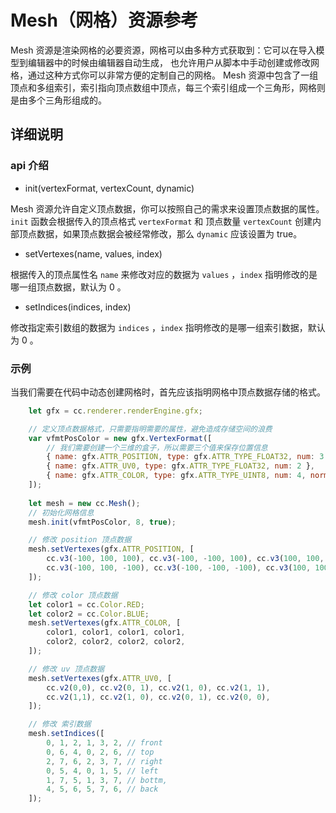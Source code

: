 # Mesh（网格）资源参考

Mesh 资源是渲染网格的必要资源，网格可以由多种方式获取到：它可以在导入模型到编辑器中的时候由编辑器自动生成，
也允许用户从脚本中手动创建或修改网格，通过这种方式你可以非常方便的定制自己的网格。
Mesh 资源中包含了一组顶点和多组索引，索引指向顶点数组中顶点，每三个索引组成一个三角形，网格则是由多个三角形组成的。

## 详细说明

### api 介绍

- init(vertexFormat, vertexCount, dynamic)

Mesh 资源允许自定义顶点数据，你可以按照自己的需求来设置顶点数据的属性。
`init` 函数会根据传入的顶点格式 `vertexFormat` 和 顶点数量 `vertexCount` 创建内部顶点数据，如果顶点数据会被经常修改，那么 `dynamic` 应该设置为 true。

- setVertexes(name, values, index)

根据传入的顶点属性名 `name` 来修改对应的数据为 `values` ，`index` 指明修改的是哪一组顶点数据，默认为 0 。

- setIndices(indices, index)

修改指定索引数组的数据为 `indices` ，`index` 指明修改的是哪一组索引数据，默认为 0 。

### 示例

当我们需要在代码中动态创建网格时，首先应该指明网格中顶点数据存储的格式。

```javascript
    let gfx = cc.renderer.renderEngine.gfx;

    // 定义顶点数据格式，只需要指明需要的属性，避免造成存储空间的浪费
    var vfmtPosColor = new gfx.VertexFormat([
        // 我们需要创建一个三维的盒子，所以需要三个值来保存位置信息
        { name: gfx.ATTR_POSITION, type: gfx.ATTR_TYPE_FLOAT32, num: 3 },
        { name: gfx.ATTR_UV0, type: gfx.ATTR_TYPE_FLOAT32, num: 2 },
        { name: gfx.ATTR_COLOR, type: gfx.ATTR_TYPE_UINT8, num: 4, normalize: true },
    ]);
    
    let mesh = new cc.Mesh();
    // 初始化网格信息
    mesh.init(vfmtPosColor, 8, true);
```

```javascript
    // 修改 position 顶点数据
    mesh.setVertexes(gfx.ATTR_POSITION, [
        cc.v3(-100, 100, 100), cc.v3(-100, -100, 100), cc.v3(100, 100, 100), cc.v3(100, -100, 100),
        cc.v3(-100, 100, -100), cc.v3(-100, -100, -100), cc.v3(100, 100, -100), cc.v3(100, -100, -100)
    ]);

    // 修改 color 顶点数据
    let color1 = cc.Color.RED;
    let color2 = cc.Color.BLUE;
    mesh.setVertexes(gfx.ATTR_COLOR, [
        color1, color1, color1, color1,
        color2, color2, color2, color2,
    ]);

    // 修改 uv 顶点数据
    mesh.setVertexes(gfx.ATTR_UV0, [
        cc.v2(0,0), cc.v2(0, 1), cc.v2(1, 0), cc.v2(1, 1),
        cc.v2(1,1), cc.v2(1, 0), cc.v2(0, 1), cc.v2(0, 0),
    ]);

    // 修改 索引数据
    mesh.setIndices([
        0, 1, 2, 1, 3, 2, // front
        0, 6, 4, 0, 2, 6, // top
        2, 7, 6, 2, 3, 7, // right
        0, 5, 4, 0, 1, 5, // left
        1, 7, 5, 1, 3, 7, // bottm,
        4, 5, 6, 5, 7, 6, // back
    ]);
```